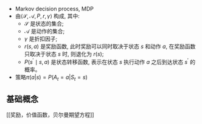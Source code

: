 - Markov decision process, MDP
- 由$\langle\mathcal{S}, \mathcal{A}, P, r, \gamma\rangle$ 构成, 其中:
	- $\mathcal{S}$ 是状态的集合;
	- $\mathcal{A}$ 是动作的集合;
	- $\gamma$ 是折扣因子;
	- $r(s, a)$ 是奖励函数, 此时奖励可以同时取决于状态 $s$ 和动作 $a$, 在奖励函数只取决于状态 $s$ 时, 则退化为 $r(s)$;
	- $P\left(s^{\prime} \mid s, a\right)$ 是状态转移函数, 表示在状态 $s$ 执行动作 $a$ 之后到达状态 $s^{\prime}$ 的概率。
- 策略$\pi(a|s)=P(A_t=a|S_t=s)$
## 基础概念
[[奖励，价值函数，贝尔曼期望方程]]